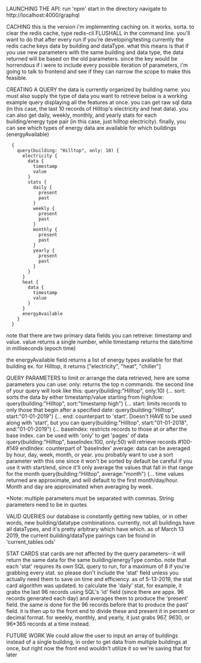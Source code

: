 LAUNCHING THE API:
  run 'npm' start in the directory
  navigate to http://localhost:4000/graphql
  
CACHING
  this is the version i'm implementing caching on. it works, sorta.
  to clear the redis cache, type redis-cli FLUSHALL in the command line. you'll want to do that after every run if you're developing/testing
  currently the redis cache keys data by building and dataType. what this means is that if you use new parameters with the same building and data type,
    the data returned will be based on the old parameters. since the key would be horrendous if i were to include every possible iteration of parameters,
    i'm going to talk to frontend and see if they can narrow the scope to make this feasible.

CREATING A QUERY
  the data is currently organized by building name. you must also supply the type of data you want to retrieve
  below is a working example query displaying all the features at once. you can get raw sql data (in this case, the last 10 records of Hilltop's electricity and heat data). you can also get daily, weekly, monthly, and yearly stats for each building/energy type pair (in this case, just hilltop electricity). finally, you can see which types of energy data are available for which buildings (energyAvailable)

      {
        query(building: "Hilltop", only: 10) {
          electricity {
            data {
              timestamp
              value
            }
            stats {
              daily {
                present
                past
              }
              weekly {
                present
                past
              }
              monthly {
                present
                past
              }
              yearly {
                present
                past
              }
            }
          }
          heat {
            data {
              timestamp
              value
            }
          }
          energyAvailable
        }
      }

      
 note that there are two primary data fields you can retreive: timestamp and value. value returns a single number, 
   while timestamp returns the date/time in milliseconds (epoch time)
   
the energyAvailable field returns a list of energy types available for that building 
  ex. for Hilltop, it returns ["electricity", "heat", "chiller"]

QUERY PARAMETERS
  to limit or arrange the data retrieved, here are some parameters you can use:
    only: returns the top n commands. the second line of your query will look like this:
      query(building:"Hilltop", only:10) {...
    sort: sorts the data by either timestamp/value starting from high/low:
      query(building:"Hilltop", sort:"timestamp high") {...
    start: limits records to only those that begin after a specified date:
      query(building:"Hilltop", start:"01-01-2019") {...
    end: counterpart to 'start'. Doesn't HAVE to be used along with 'start', but you can
     query(building:"Hilltop", start:"01-01-2018", end:"01-01-2019") {...
    baseIndex: restricts records to those at or after the base index. can be used with 'only' to get 'pages' of data
      query(building:"Hilltop", baseIndex:100, only:50) will retrieve records #100-#149
    endIndex: counterpart of 'baseIndex'
    average: data can be averaged by hour, day, week, month, or year. you probably want to use a sort parameter with this one since it won't be sorted by default
      be careful if you use it with start/end, since it'll only average the values that fall in that range for the month
      query(building:"Hilltop", average:"month") {...
      time values returned are approximate, and will default to the first month/day/hour. Month and day are approximated when averaging by week. 
 
 *Note: multiple parameters must be separated with commas. String parameters need to be in quotes
 
VALID QUERIES
  our database is constantly getting new tables, or in other words, new building/datatype combinations.
  currently, not all buildings have all dataTypes, and it's pretty arbitrary which have which.
  as of March 13 2019, the current building/dataType pairings can be found in 'current_tables.ods'

STAT CARDS
  stat cards are not affected by the query parameters--it will return the same data for the same building/energyType combo.
  note that each 'stat' requires its own SQL query to run, for a maximum of 8 if you're grabbing every stat. so please don't include the 'stat' field unless you actually need them to save on time and efficiency.
  as of 5-13-2019, the stat card algorithm was updated. to calculate the 'daily' stat, for example, it grabs the last 96 records using SQL's 'id' field (since there are appx. 96 records generated each day) and averages them to produce the 'present' field. the same is done for the 96 records before that to produce the 
  past' field. it is then up to the front end to divide these and present it in percent or decimal format. for weekly, monthly, and yearly, it just grabs 96*7, 96*30, or 96*365 records at a time instead.

FUTURE WORK
  We could allow the user to input an array of buildings instead of a single building, in order to get data from multiple buildings at once,
  but right now the front end wouldn't utilize it so we're saving that for later